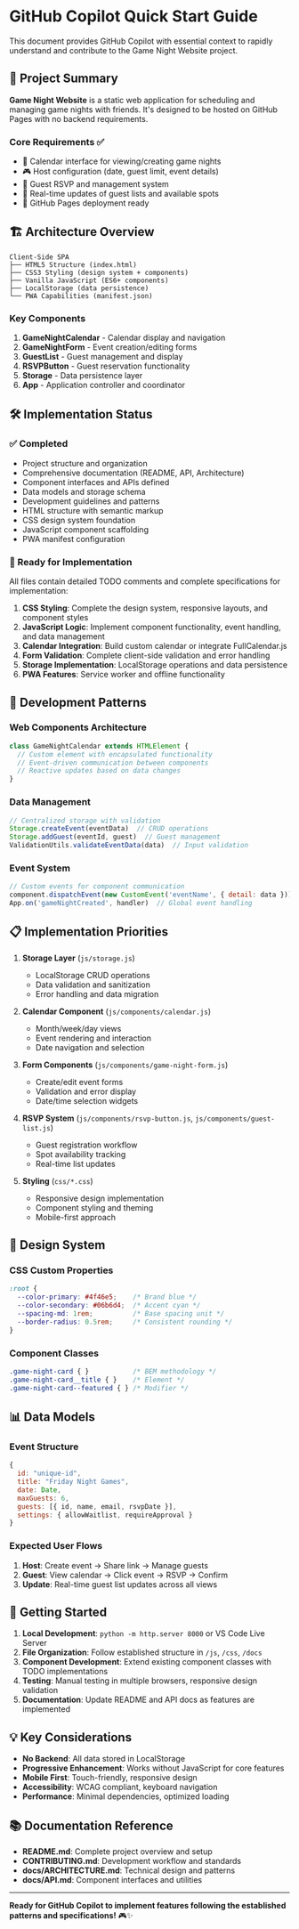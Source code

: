 # GitHub Copilot Quick Start Guide

This document provides GitHub Copilot with essential context to rapidly understand and contribute to the Game Night Website project.

## 🎯 Project Summary

**Game Night Website** is a static web application for scheduling and managing game nights with friends. It's designed to be hosted on GitHub Pages with no backend requirements.

### Core Requirements ✅
- 📅 Calendar interface for viewing/creating game nights
- 🎮 Host configuration (date, guest limit, event details)
- 👥 Guest RSVP and management system
- 🔄 Real-time updates of guest lists and available spots
- 📱 GitHub Pages deployment ready

## 🏗️ Architecture Overview

```
Client-Side SPA
├── HTML5 Structure (index.html)
├── CSS3 Styling (design system + components)
├── Vanilla JavaScript (ES6+ components)
├── LocalStorage (data persistence)
└── PWA Capabilities (manifest.json)
```

### Key Components
1. **GameNightCalendar** - Calendar display and navigation
2. **GameNightForm** - Event creation/editing forms  
3. **GuestList** - Guest management and display
4. **RSVPButton** - Guest reservation functionality
5. **Storage** - Data persistence layer
6. **App** - Application controller and coordinator

## 🛠️ Implementation Status

### ✅ Completed
- Project structure and organization
- Comprehensive documentation (README, API, Architecture)
- Component interfaces and APIs defined
- Data models and storage schema
- Development guidelines and patterns
- HTML structure with semantic markup
- CSS design system foundation
- JavaScript component scaffolding
- PWA manifest configuration

### 🚧 Ready for Implementation
All files contain detailed TODO comments and complete specifications for implementation:

1. **CSS Styling**: Complete the design system, responsive layouts, and component styles
2. **JavaScript Logic**: Implement component functionality, event handling, and data management
3. **Calendar Integration**: Build custom calendar or integrate FullCalendar.js
4. **Form Validation**: Complete client-side validation and error handling
5. **Storage Implementation**: LocalStorage operations and data persistence
6. **PWA Features**: Service worker and offline functionality

## 🔧 Development Patterns

### Web Components Architecture
```javascript
class GameNightCalendar extends HTMLElement {
  // Custom element with encapsulated functionality
  // Event-driven communication between components
  // Reactive updates based on data changes
}
```

### Data Management
```javascript
// Centralized storage with validation
Storage.createEvent(eventData)  // CRUD operations
Storage.addGuest(eventId, guest)  // Guest management
ValidationUtils.validateEventData(data)  // Input validation
```

### Event System
```javascript
// Custom events for component communication
component.dispatchEvent(new CustomEvent('eventName', { detail: data }))
App.on('gameNightCreated', handler)  // Global event handling
```

## 📋 Implementation Priorities

1. **Storage Layer** (`js/storage.js`)
   - LocalStorage CRUD operations
   - Data validation and sanitization
   - Error handling and data migration

2. **Calendar Component** (`js/components/calendar.js`)
   - Month/week/day views
   - Event rendering and interaction
   - Date navigation and selection

3. **Form Components** (`js/components/game-night-form.js`)
   - Create/edit event forms
   - Validation and error display
   - Date/time selection widgets

4. **RSVP System** (`js/components/rsvp-button.js`, `js/components/guest-list.js`)
   - Guest registration workflow
   - Spot availability tracking
   - Real-time list updates

5. **Styling** (`css/*.css`)
   - Responsive design implementation
   - Component styling and theming
   - Mobile-first approach

## 🎨 Design System

### CSS Custom Properties
```css
:root {
  --color-primary: #4f46e5;    /* Brand blue */
  --color-secondary: #06b6d4;  /* Accent cyan */
  --spacing-md: 1rem;          /* Base spacing unit */
  --border-radius: 0.5rem;     /* Consistent rounding */
}
```

### Component Classes
```css
.game-night-card { }           /* BEM methodology */
.game-night-card__title { }    /* Element */
.game-night-card--featured { } /* Modifier */
```

## 📊 Data Models

### Event Structure
```javascript
{
  id: "unique-id",
  title: "Friday Night Games",
  date: Date,
  maxGuests: 6,
  guests: [{ id, name, email, rsvpDate }],
  settings: { allowWaitlist, requireApproval }
}
```

### Expected User Flows
1. **Host**: Create event → Share link → Manage guests
2. **Guest**: View calendar → Click event → RSVP → Confirm
3. **Update**: Real-time guest list updates across all views

## 🚀 Getting Started

1. **Local Development**: `python -m http.server 8000` or VS Code Live Server
2. **File Organization**: Follow established structure in `/js`, `/css`, `/docs`
3. **Component Development**: Extend existing component classes with TODO implementations
4. **Testing**: Manual testing in multiple browsers, responsive design validation
5. **Documentation**: Update README and API docs as features are implemented

## 💡 Key Considerations

- **No Backend**: All data stored in LocalStorage
- **Progressive Enhancement**: Works without JavaScript for core features
- **Mobile First**: Touch-friendly, responsive design
- **Accessibility**: WCAG compliant, keyboard navigation
- **Performance**: Minimal dependencies, optimized loading

## 📚 Documentation Reference

- **README.md**: Complete project overview and setup
- **CONTRIBUTING.md**: Development workflow and standards  
- **docs/ARCHITECTURE.md**: Technical design and patterns
- **docs/API.md**: Component interfaces and utilities

---

**Ready for GitHub Copilot to implement features following the established patterns and specifications!** 🎮✨